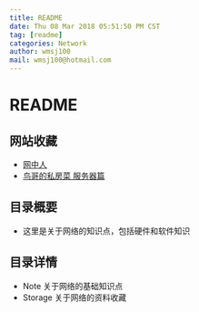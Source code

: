 ```yaml
---
title: README
date: Thu 08 Mar 2018 05:51:50 PM CST
tag: [readme]
categories: Network
author: wmsj100
mail: wmsj100@hotmail.com
---
```


# README

## 网站收藏
- [网中人](http://www.study-area.org/network/networkfr.htm)
- [鸟哥的私房菜 服务器篇](http://cn.linux.vbird.org/linux_server/0105beforeserver_2.php#server_network_flow)

## 目录概要
- 这里是关于网络的知识点，包括硬件和软件知识

## 目录详情
- Note 关于网络的基础知识点
- Storage 关于网络的资料收藏

